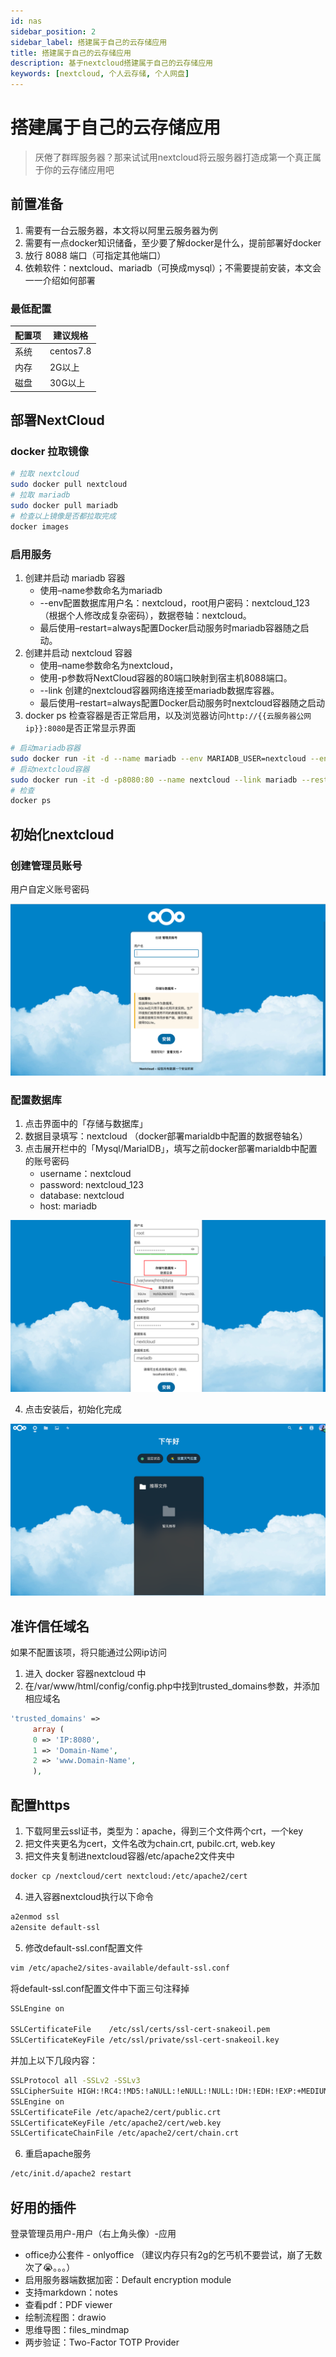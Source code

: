 ```yaml
---
id: nas
sidebar_position: 2
sidebar_label: 搭建属于自己的云存储应用
title: 搭建属于自己的云存储应用
description: 基于nextcloud搭建属于自己的云存储应用
keywords: [nextcloud, 个人云存储, 个人网盘]
---
```


# 搭建属于自己的云存储应用

> 厌倦了群晖服务器？那来试试用nextcloud将云服务器打造成第一个真正属于你的云存储应用吧

## 前置准备

1. 需要有一台云服务器，本文将以阿里云服务器为例
2. 需要有一点docker知识储备，至少要了解docker是什么，提前部署好docker
3. 放行 8088 端口（可指定其他端口）
4. 依赖软件：nextcloud、mariadb（可换成mysql）；不需要提前安装，本文会一一介绍如何部署

### 最低配置

| 配置项 | 建议规格      |
|-----|-----------|
| 系统  | centos7.8 |
| 内存  | 2G以上      |
| 磁盘  | 30G以上     |

## 部署NextCloud

### docker 拉取镜像

```bash
# 拉取 nextcloud
sudo docker pull nextcloud
# 拉取 mariadb
sudo docker pull mariadb
# 检查以上镜像是否都拉取完成
docker images
```

### 启用服务

1. 创建并启动 mariadb 容器
   + 使用–name参数命名为mariadb
   + --env配置数据库用户名：nextcloud，root用户密码：nextcloud_123（根据个人修改成复杂密码），数据卷轴：nextcloud。
   + 最后使用–restart=always配置Docker启动服务时mariadb容器随之启动。
2. 创建并启动 nextcloud 容器
   + 使用–name参数命名为nextcloud，
   + 使用-p参数将NextCloud容器的80端口映射到宿主机8088端口。
   + --link 创建的nextcloud容器网络连接至mariadb数据库容器。
   + 最后使用–restart=always配置Docker启动服务时nextcloud容器随之启动
3. docker ps 检查容器是否正常启用，以及浏览器访问`http://{{云服务器公网ip}}:8080`是否正常显示界面

```bash
# 启动mariadb容器
sudo docker run -it -d --name mariadb --env MARIADB_USER=nextcloud --env MARIADB_PASSWORD=nextcloud_123 --env MARIADB_ROOT_PASSWORD=nextcloud_123 --env MARIADB_DATABASE=nextcloud --restart=always mariadb
# 启动nextcloud容器
sudo docker run -it -d -p8080:80 --name nextcloud --link mariadb --restart=always nextcloud
# 检查
docker ps
```

## 初始化nextcloud

### 创建管理员账号

用户自定义账号密码

![Untitled](images/Untitled.png)

### 配置数据库

1. 点击界面中的「存储与数据库」
2. 数据目录填写：nextcloud （docker部署marialdb中配置的数据卷轴名）
3. 点击展开栏中的「Mysql/MarialDB」，填写之前docker部署marialdb中配置的账号密码
   + username：nextcloud
   + password: nextcloud_123
   + database: nextcloud
   + host: mariadb

![Untitled](images/Untitled_1.png)

4. 点击安装后，初始化完成

![Untitled](images/Untitled_2.png)

## 准许信任域名

如果不配置该项，将只能通过公网ip访问

1. 进入 docker 容器nextcloud 中
2. 在/var/www/html/config/config.php中找到trusted_domains参数，并添加相应域名

```php
'trusted_domains' =>
     array (
     0 => 'IP:8080',
     1 => 'Domain-Name',
     2 => 'www.Domain-Name',
     ),
```
## 配置https

1. 下载阿里云ssl证书，类型为：apache，得到三个文件两个crt，一个key
2. 把文件夹更名为cert，文件名改为chain.crt, pubilc.crt, web.key
3. 把文件夹复制进nextcloud容器/etc/apache2文件夹中
```bash
docker cp /nextcloud/cert nextcloud:/etc/apache2/cert
```
4. 进入容器nextcloud执行以下命令
```bash
a2enmod ssl
a2ensite default-ssl
```
5. 修改default-ssl.conf配置文件
```bash
vim /etc/apache2/sites-available/default-ssl.conf
```
将default-ssl.conf配置文件中下面三句注释掉
```bash
SSLEngine on
 
SSLCertificateFile    /etc/ssl/certs/ssl-cert-snakeoil.pem
SSLCertificateKeyFile /etc/ssl/private/ssl-cert-snakeoil.key
```
并加上以下几段内容：
```bash
SSLProtocol all -SSLv2 -SSLv3
SSLCipherSuite HIGH:!RC4:!MD5:!aNULL:!eNULL:!NULL:!DH:!EDH:!EXP:+MEDIUM
SSLEngine on
SSLCertificateFile /etc/apache2/cert/public.crt
SSLCertificateKeyFile /etc/apache2/cert/web.key
SSLCertificateChainFile /etc/apache2/cert/chain.crt
```
6. 重启apache服务
```bash
/etc/init.d/apache2 restart
```

## 好用的插件

登录管理员用户-用户（右上角头像）-应用

- office办公套件 - onlyoffice （建议内存只有2g的乞丐机不要尝试，崩了无数次了😭。。。）
- 启用服务器端数据加密：Default encryption module
- 支持markdown：notes
- 查看pdf：PDF viewer
- 绘制流程图：drawio
- 思维导图：files_mindmap
- 两步验证：Two-Factor TOTP Provider


